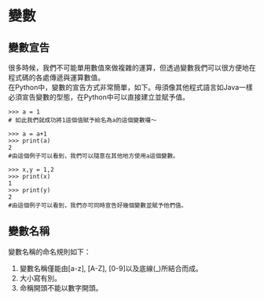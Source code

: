 # 變數

## 變數宣告

很多時候，我們不可能單用數值來做複雜的運算，但透過變數我們可以很方便地在程式碼的各處傳遞與運算數值。  
在Python中，變數的宣告方式非常簡單，如下。毋須像其他程式語言如Java一樣必須宣告變數的型態，在Python中可以直接建立並賦予值。

```text
>>> a = 1
# 如此我們就成功將1這個值賦予給名為a的這個變數囉～

>>> a = a+1
>>> print(a)
2
#由這個例子可以看到，我們可以隨意在其他地方使用a這個變數。

>>> x,y = 1,2
>>> print(x)
1
>>> print(y)
2
#由這個例子可以看到，我們亦可同時宣告好幾個變數並賦予他們值。
```

## 變數名稱

變數名稱的命名規則如下：  
1. 變數名稱僅能由\[a-z\], \[A-Z\], \[0-9\]以及底線\(\_\)所結合而成。  
2. 大小寫有別。  
3. 命稱開頭不能以數字開頭。

